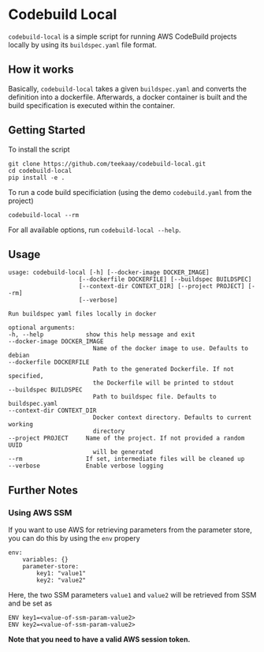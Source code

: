 # Codebuild Local

`codebuild-local` is a simple script for running
AWS CodeBuild projects locally by using its `buildspec.yaml` file format.

## How it works

Basically, `codebuild-local` takes a given `buildspec.yaml` 
and converts the definition into a dockerfile. Afterwards,
a docker container is built and the build specification is executed within the container.

## Getting Started

To install the script

    git clone https://github.com/teekaay/codebuild-local.git
    cd codebuild-local
    pip install -e .

To run a code build specificiation (using the demo `codebuild.yaml` from the project)

    codebuild-local --rm

For all available options, run `codebuild-local --help`.

## Usage 

    usage: codebuild-local [-h] [--docker-image DOCKER_IMAGE]
                        [--dockerfile DOCKERFILE] [--buildspec BUILDSPEC]
                        [--context-dir CONTEXT_DIR] [--project PROJECT] [--rm]
                        [--verbose]

    Run buildspec yaml files locally in docker

    optional arguments:
    -h, --help            show this help message and exit
    --docker-image DOCKER_IMAGE
                            Name of the docker image to use. Defaults to debian
    --dockerfile DOCKERFILE
                            Path to the generated Dockerfile. If not specified,
                            the Dockerfile will be printed to stdout
    --buildspec BUILDSPEC
                            Path to buildspec file. Defaults to buildspec.yaml
    --context-dir CONTEXT_DIR
                            Docker context directory. Defaults to current working
                            directory
    --project PROJECT     Name of the project. If not provided a random UUID
                            will be generated
    --rm                  If set, intermediate files will be cleaned up
    --verbose             Enable verbose logging


## Further Notes

### Using AWS SSM

If you want to use AWS for retrieving parameters from the parameter store, you can do this by using the `env` propery

    env:
        variables: {}
        parameter-store: 
            key1: "value1"
            key2: "value2"

Here, the two SSM parameters `value1` and `value2` will be retrieved from SSM and be set as 

    ENV key1=<value-of-ssm-param-value2>
    ENV key2=<value-of-ssm-param-value2>

**Note that you need to have a valid AWS session token.**